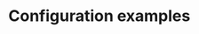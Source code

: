 # Configuration examples

[.source]: https://www.linux-tips-and-tricks.de/en/configuration-samples
[.source]: https://linux-tips-and-tricks.de/de/konfigurationsbeispiele

